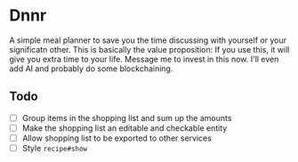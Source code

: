 # Dnnr

A simple meal planner to save you the time discussing with yourself or your significatn other. This is basically the value 
proposition: If you use this, it will give you extra time to your life. Message me to invest in this now. I'll even add AI and
probably do some blockchaining.

## Todo

- [ ] Group items in the shopping list and sum up the amounts
- [ ] Make the shopping list an editable and checkable entity
- [ ] Allow shopping list to be exported to other services
- [ ] Style `recipe#show`

